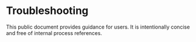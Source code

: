 # Troubleshooting

This public document provides guidance for users. It is intentionally concise and free of internal process references.
